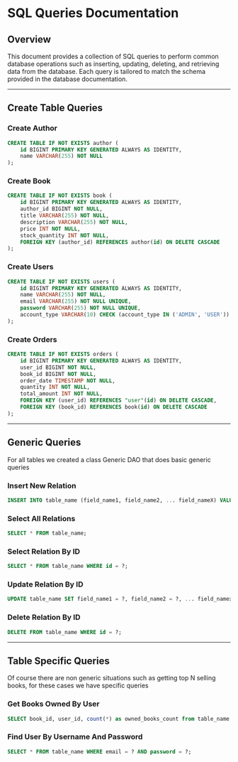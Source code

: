# SQL Queries Documentation

## Overview

This document provides a collection of SQL queries to perform common database operations such as inserting, updating, deleting, and retrieving data from the database. Each query is tailored to match the schema provided in the database documentation.

---

## Create Table Queries

### Create Author
```sql
CREATE TABLE IF NOT EXISTS author (
    id BIGINT PRIMARY KEY GENERATED ALWAYS AS IDENTITY,
    name VARCHAR(255) NOT NULL
);
```

### Create Book
```sql
CREATE TABLE IF NOT EXISTS book (
    id BIGINT PRIMARY KEY GENERATED ALWAYS AS IDENTITY,
    author_id BIGINT NOT NULL,
    title VARCHAR(255) NOT NULL,
    description VARCHAR(255) NOT NULL,
    price INT NOT NULL,
    stock_quantity INT NOT NULL,
    FOREIGN KEY (author_id) REFERENCES author(id) ON DELETE CASCADE
);
```

### Create Users
```sql
CREATE TABLE IF NOT EXISTS users (
    id BIGINT PRIMARY KEY GENERATED ALWAYS AS IDENTITY,
    name VARCHAR(255) NOT NULL,
    email VARCHAR(255) NOT NULL UNIQUE,
    password VARCHAR(255) NOT NULL UNIQUE,
    account_type VARCHAR(10) CHECK (account_type IN ('ADMIN', 'USER')) NOT NULL
);
```

### Create Orders
```sql
CREATE TABLE IF NOT EXISTS orders (
    id BIGINT PRIMARY KEY GENERATED ALWAYS AS IDENTITY,
    user_id BIGINT NOT NULL,
    book_id BIGINT NOT NULL,
    order_date TIMESTAMP NOT NULL,
    quantity INT NOT NULL,
    total_amount INT NOT NULL,
    FOREIGN KEY (user_id) REFERENCES "user"(id) ON DELETE CASCADE,
    FOREIGN KEY (book_id) REFERENCES book(id) ON DELETE CASCADE
);
```

---

## Generic Queries

For all tables we created a class Generic DAO that does basic generic queries

### Insert New Relation
```sql
INSERT INTO table_name (field_name1, field_name2, ... field_nameX) VALUES (?, ?, ... ?)
```

### Select All Relations
```sql
SELECT * FROM table_name;
```

### Select Relation By ID
```sql
SELECT * FROM table_name WHERE id = ?;
```

### Update Relation By ID
```sql
UPDATE table_name SET field_name1 = ?, field_name2 = ?, ... field_namex = ? WHERE id = ?
```

### Delete Relation By ID
```sql
DELETE FROM table_name WHERE id = ?;
```

---

## Table Specific Queries

Of course there are non generic situations such as getting top N selling books, for these cases we have specific queries

### Get Books Owned By User
```sql
SELECT book_id, user_id, count(*) as owned_books_count from table_name WHERE user_id = ? group by book_id, user_id;
```

### Find User By Username And Password
```sql
SELECT * FROM table_name WHERE email = ? AND password = ?;
```